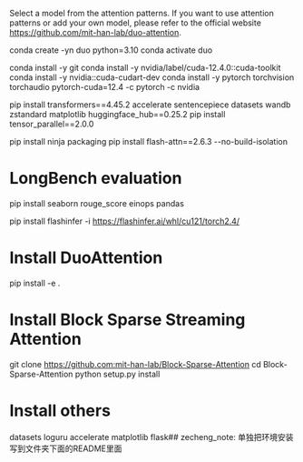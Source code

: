 Select a model from the attention patterns. If you want to use attention patterns or add your own model, please refer to the official website https://github.com/mit-han-lab/duo-attention.

conda create -yn duo python=3.10
conda activate duo

conda install -y git
conda install -y nvidia/label/cuda-12.4.0::cuda-toolkit
conda install -y nvidia::cuda-cudart-dev
conda install -y pytorch torchvision torchaudio pytorch-cuda=12.4 -c pytorch -c nvidia

pip install transformers==4.45.2 accelerate sentencepiece datasets wandb zstandard matplotlib huggingface_hub==0.25.2
pip install tensor_parallel==2.0.0

pip install ninja packaging
pip install flash-attn==2.6.3 --no-build-isolation

# LongBench evaluation
pip install seaborn rouge_score einops pandas

pip install flashinfer -i https://flashinfer.ai/whl/cu121/torch2.4/

# Install DuoAttention
pip install -e .

# Install Block Sparse Streaming Attention
git clone https://github.com:mit-han-lab/Block-Sparse-Attention
cd Block-Sparse-Attention
python setup.py install

# Install others
datasets
loguru
accelerate
matplotlib
flask## zecheng_note: 单独把环境安装写到文件夹下面的README里面